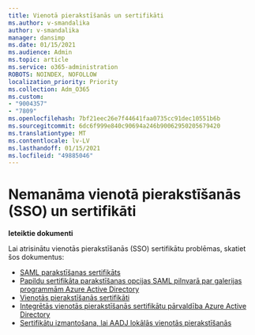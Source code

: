```yaml
---
title: Vienotā pierakstīšanās un sertifikāti
ms.author: v-smandalika
author: v-smandalika
manager: dansimp
ms.date: 01/15/2021
ms.audience: Admin
ms.topic: article
ms.service: o365-administration
ROBOTS: NOINDEX, NOFOLLOW
localization_priority: Priority
ms.collection: Adm_O365
ms.custom:
- "9004357"
- "7809"
ms.openlocfilehash: 7bf21eec26e7f44641faa0735cc91dec10551b6b
ms.sourcegitcommit: 6dc6f999e840c90694a246b90062950205679420
ms.translationtype: MT
ms.contentlocale: lv-LV
ms.lasthandoff: 01/15/2021
ms.locfileid: "49885046"
---
```

# <a name="seamless-single-sign-on-sso-and-certificates"></a>Nemanāma vienotā pierakstīšanās (SSO) un sertifikāti

**Ieteiktie dokumenti**

Lai atrisinātu vienotās pierakstīšanās (SSO) sertifikātu problēmas, skatiet šos dokumentus:

- [SAML parakstīšanas sertifikāts](https://docs.microsoft.com/azure/active-directory/manage-apps/configure-saml-single-sign-on#saml-signing-certificate)
- [Papildu sertifikāta parakstīšanas opcijas SAML pilnvarā par galerijas programmām Azure Active Directory](https://docs.microsoft.com/azure/active-directory/manage-apps/certificate-signing-options)
- [Vienotās pierakstīšanās sertifikāti](https://docs.microsoft.com/microsoft-365/enterprise/plan-for-third-party-ssl-certificates)
- [Integrētās vienotās pierakstīšanās sertifikātu pārvaldība Azure Active Directory](https://docs.microsoft.com/azure/active-directory/manage-apps/manage-certificates-for-federated-single-sign-on)
- [Sertifikātu izmantošana, lai AADJ lokālās vienotās pierakstīšanās](https://docs.microsoft.com/windows/security/identity-protection/hello-for-business/hello-hybrid-aadj-sso-cert)
